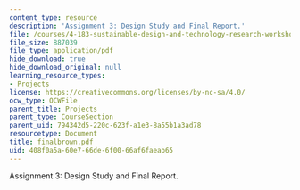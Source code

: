 ```yaml
---
content_type: resource
description: 'Assignment 3: Design Study and Final Report.'
file: /courses/4-183-sustainable-design-and-technology-research-workshop-spring-2004/408f0a5a60e766de6f0066af6faeab65_finalbrown.pdf
file_size: 887039
file_type: application/pdf
hide_download: true
hide_download_original: null
learning_resource_types:
- Projects
license: https://creativecommons.org/licenses/by-nc-sa/4.0/
ocw_type: OCWFile
parent_title: Projects
parent_type: CourseSection
parent_uid: 794342d5-220c-623f-a1e3-8a55b1a3ad78
resourcetype: Document
title: finalbrown.pdf
uid: 408f0a5a-60e7-66de-6f00-66af6faeab65
---
```

Assignment 3: Design Study and Final Report.
